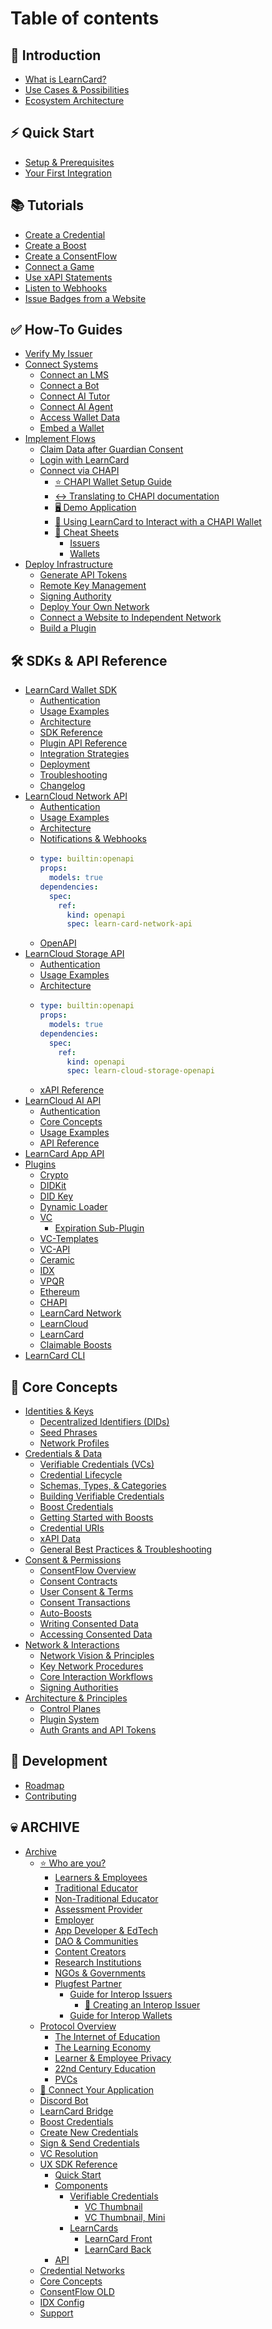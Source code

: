 # Table of contents

## 🚀 Introduction

* [What is LearnCard?](README.md)
* [Use Cases & Possibilities](introduction/use-cases-and-possibilities.md)
* [Ecosystem Architecture](introduction/ecosystem-architecture.md)

## ⚡ Quick Start

* [Setup & Prerequisites](quick-start/setup-and-prerequisites.md)
* [Your First Integration](quick-start/your-first-integration.md)

## 📚 Tutorials

* [Create a Credential](tutorials/create-a-credential.md)
* [Create a Boost](tutorials/create-a-boost.md)
* [Create a ConsentFlow](tutorials/create-a-consentflow.md)
* [Connect a Game](tutorials/gameflow.md)
* [Use xAPI Statements](tutorials/sending-xapi-statements.md)
* [Listen to Webhooks](tutorials/listen-to-webhooks.md)
* [Issue Badges from a Website](tutorials/issue-badges-from-a-website.md)

## ✅ How-To Guides

* [Verify My Issuer](how-to-guides/verify-my-issuer.md)
* [Connect Systems](how-to-guides/connect-systems/README.md)
  * [Connect an LMS](how-to-guides/connect-systems/connect-an-lms.md)
  * [Connect a Bot](how-to-guides/connect-systems/connect-a-bot.md)
  * [Connect AI Tutor](how-to-guides/connect-systems/connect-ai-tutor.md)
  * [Connect AI Agent](how-to-guides/connect-systems/connect-ai-agent.md)
  * [Access Wallet Data](how-to-guides/connect-systems/access-wallet-data.md)
  * [Embed a Wallet](how-to-guides/connect-systems/embed-a-wallet.md)
* [Implement Flows](how-to-guides/implement-flows/README.md)
  * [Claim Data after Guardian Consent](how-to-guides/implement-flows/claim-data-after-guardian-consent.md)
  * [Login with LearnCard](how-to-guides/implement-flows/login-with-learncard.md)
  * [Connect via CHAPI](how-to-guides/implement-flows/chapi/README.md)
    * [⭐ CHAPI Wallet Setup Guide](how-to-guides/implement-flows/chapi/chapi-wallet-setup-guide.md)
    * [↔️ Translating to CHAPI documentation](how-to-guides/implement-flows/chapi/translating-to-chapi-documentation.md)
    * [🖥️ Demo Application](how-to-guides/implement-flows/chapi/demo-application.md)
    * [🔰 Using LearnCard to Interact with a CHAPI Wallet](how-to-guides/implement-flows/chapi/using-learncard-to-interact-with-a-chapi-wallet.md)
    * [📝 Cheat Sheets](how-to-guides/implement-flows/chapi/cheat-sheets/README.md)
      * [Issuers](how-to-guides/implement-flows/chapi/cheat-sheets/issuers.md)
      * [Wallets](how-to-guides/implement-flows/chapi/cheat-sheets/wallets.md)
* [Deploy Infrastructure](how-to-guides/deploy-infrastructure/README.md)
  * [Generate API Tokens](how-to-guides/deploy-infrastructure/generate-api-tokens.md)
  * [Remote Key Management](how-to-guides/deploy-infrastructure/managing-seed-phrases.md)
  * [Signing Authority](how-to-guides/deploy-infrastructure/signing-authority.md)
  * [Deploy Your Own Network](how-to-guides/deploy-infrastructure/deploy-your-own-network.md)
  * [Connect a Website to Independent Network](how-to-guides/deploy-infrastructure/connect-a-website-to-independent-network.md)
  * [Build a Plugin](how-to-guides/deploy-infrastructure/the-simplest-plugin.md)

## 🛠️ SDKs & API Reference <a href="#sdks" id="sdks"></a>

* [LearnCard Wallet SDK](sdks/learncard-core/README.md)
  * [Authentication](sdks/learncard-core/authentication.md)
  * [Usage Examples](sdks/learncard-core/construction.md)
  * [Architecture](sdks/learncard-core/architecture.md)
  * [SDK Reference](https://api.docs.learncard.com/docs/core/modules)
  * [Plugin API Reference](sdks/learncard-core/writing-plugins.md)
  * [Integration Strategies](sdks/learncard-core/architectural-patterns.md)
  * [Deployment](sdks/learncard-core/production-deployment-guide.md)
  * [Troubleshooting](sdks/learncard-core/troubleshooting-guide.md)
  * [Changelog](sdks/learncard-core/migration-guide.md)
* [LearnCloud Network API](sdks/learncard-network/README.md)
  * [Authentication](sdks/learncard-network/authentication.md)
  * [Usage Examples](sdks/learncard-network/usage-examples.md)
  * [Architecture](sdks/learncard-network/architecture.md)
  * [Notifications & Webhooks](sdks/learncard-network/notifications.md)
  * ```yaml
    type: builtin:openapi
    props:
      models: true
    dependencies:
      spec:
        ref:
          kind: openapi
          spec: learn-card-network-api
    ```
  * [OpenAPI](https://network.learncard.com/docs#/)
* [LearnCloud Storage API](sdks/learncloud-storage-api/README.md)
  * [Authentication](sdks/learncloud-storage-api/authentication.md)
  * [Usage Examples](sdks/learncloud-storage-api/usage-examples.md)
  * [Architecture](sdks/learncloud-storage-api/architecture.md)
  * ```yaml
    type: builtin:openapi
    props:
      models: true
    dependencies:
      spec:
        ref:
          kind: openapi
          spec: learn-cloud-storage-openapi
    ```
  * [xAPI Reference](sdks/learncloud-storage-api/xapi-reference.md)
* [LearnCloud AI API](sdks/learncloud-ai-api/README.md)
  * [Authentication](sdks/learncloud-ai-api/authentication.md)
  * [Core Concepts](sdks/learncloud-ai-api/core-concepts.md)
  * [Usage Examples](sdks/learncloud-ai-api/usage-examples.md)
  * [API Reference](sdks/learncloud-ai-api/api-reference.md)
* [LearnCard App API](sdks/learncard-app-api.md)
* [Plugins](sdks/official-plugins/README.md)
  * [Crypto](sdks/official-plugins/crypto.md)
  * [DIDKit](sdks/official-plugins/didkit.md)
  * [DID Key](sdks/official-plugins/did-key.md)
  * [Dynamic Loader](sdks/official-plugins/dynamic-loader.md)
  * [VC](sdks/official-plugins/vc/README.md)
    * [Expiration Sub-Plugin](sdks/official-plugins/vc/expiration-sub-plugin.md)
  * [VC-Templates](sdks/official-plugins/vc-templates.md)
  * [VC-API](sdks/official-plugins/vc-api.md)
  * [Ceramic](sdks/official-plugins/ceramic.md)
  * [IDX](sdks/official-plugins/idx.md)
  * [VPQR](sdks/official-plugins/vpqr.md)
  * [Ethereum](sdks/official-plugins/ethereum.md)
  * [CHAPI](sdks/official-plugins/chapi.md)
  * [LearnCard Network](sdks/official-plugins/learncard-network.md)
  * [LearnCloud](sdks/official-plugins/learncloud.md)
  * [LearnCard](sdks/official-plugins/learncard.md)
  * [Claimable Boosts](sdks/official-plugins/claimable-boosts.md)
* [LearnCard CLI](sdks/learncard-cli.md)

## 🧠 Core Concepts

* [Identities & Keys](core-concepts/identities-and-keys/README.md)
  * [Decentralized Identifiers (DIDs)](core-concepts/identities-and-keys/decentralized-identifiers-dids.md)
  * [Seed Phrases](core-concepts/identities-and-keys/seed-phrases.md)
  * [Network Profiles](core-concepts/identities-and-keys/network-profiles.md)
* [Credentials & Data](core-concepts/credentials-and-data/README.md)
  * [Verifiable Credentials (VCs)](core-concepts/credentials-and-data/verifiable-credentials-vcs.md)
  * [Credential Lifecycle](core-concepts/credentials-and-data/credential-lifecycle.md)
  * [Schemas, Types, & Categories](core-concepts/credentials-and-data/achievement-types-and-categories.md)
  * [Building Verifiable Credentials](core-concepts/credentials-and-data/building-verifiable-credentials.md)
  * [Boost Credentials](core-concepts/credentials-and-data/boost-credentials.md)
  * [Getting Started with Boosts](core-concepts/credentials-and-data/getting-started-with-boosts.md)
  * [Credential URIs](core-concepts/credentials-and-data/uris.md)
  * [xAPI Data](core-concepts/credentials-and-data/xapi-data.md)
  * [General Best Practices & Troubleshooting](core-concepts/credentials-and-data/general-best-practices-and-troubleshooting.md)
* [Consent & Permissions](core-concepts/consent-and-permissions/README.md)
  * [ConsentFlow Overview](core-concepts/consent-and-permissions/consentflow-overview.md)
  * [Consent Contracts](core-concepts/consent-and-permissions/consent-contracts.md)
  * [User Consent & Terms](core-concepts/consent-and-permissions/user-consent-and-terms.md)
  * [Consent Transactions](core-concepts/consent-and-permissions/consent-transactions.md)
  * [Auto-Boosts](core-concepts/consent-and-permissions/auto-boosts.md)
  * [Writing Consented Data](core-concepts/consent-and-permissions/writing-consented-data.md)
  * [Accessing Consented Data](core-concepts/consent-and-permissions/accessing-consented-data.md)
* [Network & Interactions](core-concepts/network-and-interactions/README.md)
  * [Network Vision & Principles](core-concepts/network-and-interactions/network-vision-and-principles.md)
  * [Key Network Procedures](core-concepts/network-and-interactions/key-network-procedures.md)
  * [Core Interaction Workflows](core-concepts/network-and-interactions/core-interaction-workflows.md)
  * [Signing Authorities](core-concepts/network-and-interactions/signing-authorities.md)
* [Architecture & Principles](core-concepts/architecture-and-principles/README.md)
  * [Control Planes](core-concepts/architecture-and-principles/control-planes.md)
  * [Plugin System](core-concepts/architecture-and-principles/plugins.md)
  * [Auth Grants and API Tokens](core-concepts/architecture-and-principles/auth-grants-and-api-tokens.md)

## 🔗 Development

* [Roadmap](development/roadmap.md)
* [Contributing](development/contributing.md)

## 💀 ARCHIVE

* [Archive](archive/archive/README.md)
  * [⭐ Who are you?](archive/archive/who-are-you/README.md)
    * [Learners & Employees](archive/archive/who-are-you/learners-and-employees.md)
    * [Traditional Educator](archive/archive/who-are-you/traditional-educator.md)
    * [Non-Traditional Educator](archive/archive/who-are-you/non-traditional-educator.md)
    * [Assessment Provider](archive/archive/who-are-you/assessment-provider.md)
    * [Employer](archive/archive/who-are-you/employer.md)
    * [App Developer & EdTech](archive/archive/who-are-you/app-developer-and-edtech.md)
    * [DAO & Communities](archive/archive/who-are-you/dao-and-communities.md)
    * [Content Creators](archive/archive/who-are-you/content-creators.md)
    * [Research Institutions](archive/archive/who-are-you/research-institutions.md)
    * [NGOs & Governments](archive/archive/who-are-you/ngos-and-governments.md)
    * [Plugfest Partner](archive/archive/who-are-you/plugfest-partner/README.md)
      * [Guide for Interop Issuers](archive/archive/who-are-you/plugfest-partner/guide-for-interop-issuers/README.md)
        * [🤽 Creating an Interop Issuer](archive/archive/who-are-you/plugfest-partner/guide-for-interop-issuers/creating-an-interop-issuer.md)
      * [Guide for Interop Wallets](archive/archive/who-are-you/plugfest-partner/guide-for-interop-wallets.md)
  * [Protocol Overview](archive/archive/protocol-overview/README.md)
    * [The Internet of Education](archive/archive/protocol-overview/the-internet-of-education.md)
    * [The Learning Economy](archive/archive/protocol-overview/the-learning-economy.md)
    * [Learner & Employee Privacy](archive/archive/protocol-overview/learner-and-employee-privacy.md)
    * [22nd Century Education](archive/archive/protocol-overview/22nd-century-education.md)
    * [PVCs](archive/archive/protocol-overview/pvcs.md)
  * [🔌 Connect Your Application](archive/archive/connect-your-application.md)
  * [Discord Bot](archive/archive/discord-bot.md)
  * [LearnCard Bridge](archive/archive/learncard-bridge.md)
  * [Boost Credentials](archive/archive/understanding-boosts.md)
  * [Create New Credentials](archive/archive/create-new-credentials.md)
  * [Sign & Send Credentials](archive/archive/sign-and-send-credentials.md)
  * [VC Resolution](archive/archive/vc-resolution.md)
  * [UX SDK Reference](archive/archive/learncard-ux/README.md)
    * [Quick Start](archive/archive/learncard-ux/quick-start.md)
    * [Components](archive/archive/learncard-ux/components/README.md)
      * [Verifiable Credentials](archive/archive/learncard-ux/components/verifiable-credentials/README.md)
        * [VC Thumbnail](archive/archive/learncard-ux/components/verifiable-credentials/vc-thumbnail.md)
        * [VC Thumbnail, Mini](archive/archive/learncard-ux/components/verifiable-credentials/vc-thumbnail-mini.md)
      * [LearnCards](archive/archive/learncard-ux/components/learncards/README.md)
        * [LearnCard Front](archive/archive/learncard-ux/components/learncards/learncard-front.md)
        * [LearnCard Back](archive/archive/learncard-ux/components/learncards/learncard-back.md)
    * [API](https://api.docs.learncard.com/docs/react/modules)
  * [Credential Networks](archive/archive/the-open-credential-network.md)
  * [Core Concepts](archive/archive/core-concepts.md)
  * [ConsentFlow OLD](archive/archive/consentflow.md)
  * [IDX Config](archive/archive/idx-config.md)
  * [Support](archive/archive/custom-development.md)
